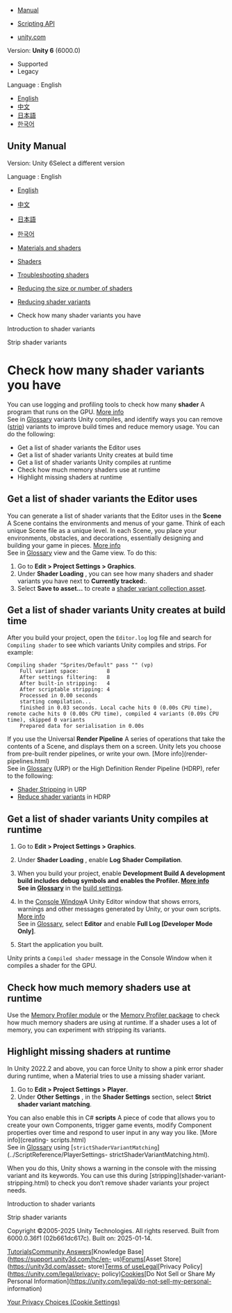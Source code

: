 [](https://docs.unity3d.com)

  * [Manual](../Manual/index.html)
  * [Scripting API](../ScriptReference/index.html)

  * [unity.com](https://unity.com/)

Version: **Unity 6** (6000.0)

  * Supported
  * Legacy

Language : English

  * [English](/Manual/shader-how-many-variants.html)
  * [中文](/cn/current/Manual/shader-how-many-variants.html)
  * [日本語](/ja/current/Manual/shader-how-many-variants.html)
  * [한국어](/kr/current/Manual/shader-how-many-variants.html)

[](https://docs.unity3d.com)

## Unity Manual

Version: Unity 6Select a different version

Language : English

  * [English](/Manual/shader-how-many-variants.html)
  * [中文](/cn/current/Manual/shader-how-many-variants.html)
  * [日本語](/ja/current/Manual/shader-how-many-variants.html)
  * [한국어](/kr/current/Manual/shader-how-many-variants.html)

  * [Materials and shaders](materials-and-shaders.html)
  * [Shaders](Shaders.html)
  * [Troubleshooting shaders](shader-troubleshooting.html)
  * [Reducing the size or number of shaders](shader-reducing.html)
  * [Reducing shader variants](shader-variants-landing.html)
  * Check how many shader variants you have

[](shader-variants.html)

Introduction to shader variants

[](shader-variant-stripping.html)

Strip shader variants

# Check how many shader variants you have

You can use logging and profiling tools to check how many **shader** A program
that runs on the GPU. [More info](Shaders.html)  
See in [Glossary](Glossary.html#Shader) variants Unity compiles, and identify
ways you can remove ([strip](shader-variant-stripping.html)) variants to
improve build times and reduce memory usage. You can do the following:

  * Get a list of shader variants the Editor uses
  * Get a list of shader variants Unity creates at build time
  * Get a list of shader variants Unity compiles at runtime
  * Check how much memory shaders use at runtime
  * Highlight missing shaders at runtime

## Get a list of shader variants the Editor uses

You can generate a list of shader variants that the Editor uses in the
**Scene** A Scene contains the environments and menus of your game. Think of
each unique Scene file as a unique level. In each Scene, you place your
environments, obstacles, and decorations, essentially designing and building
your game in pieces. [More info](CreatingScenes.html)  
See in [Glossary](Glossary.html#Scene) view and the Game view. To do this:

  1. Go to **Edit > Project Settings > Graphics**.
  2. Under **Shader Loading** , you can see how many shaders and shader variants you have next to **Currently tracked:**.
  3. Select **Save to asset…** to create a [shader variant collection asset](shader-variant-collections.html).

## Get a list of shader variants Unity creates at build time

After you build your project, open the `Editor.log` log file and search for
`Compiling shader` to see which variants Unity compiles and strips. For
example:

    
    
    Compiling shader "Sprites/Default" pass "" (vp)
        Full variant space:         8
        After settings filtering:   8
        After built-in stripping:   4
        After scriptable stripping: 4
        Processed in 0.00 seconds
        starting compilation...
        finished in 0.03 seconds. Local cache hits 0 (0.00s CPU time), remote cache hits 0 (0.00s CPU time), compiled 4 variants (0.09s CPU time), skipped 0 variants
        Prepared data for serialisation in 0.00s
    

If you use the Universal **Render Pipeline** A series of operations that take
the contents of a Scene, and displays them on a screen. Unity lets you choose
from pre-built render pipelines, or write your own. [More info](render-
pipelines.html)  
See in [Glossary](Glossary.html#Renderpipeline) (URP) or the High Definition
Render Pipeline (HDRP), refer to the following:

  * [Shader Stripping](https://docs.unity3d.com/Packages/com.unity.render-pipelines.universal@17.0/manual/shader-stripping.html) in URP
  * [Reduce shader variants](https://docs.unity3d.com/Packages/com.unity.render-pipelines.high-definition@17.0/manual/reduce-shader-variants.html) in HDRP

## Get a list of shader variants Unity compiles at runtime

  1. Go to **Edit > Project Settings > Graphics**.
  2. Under **Shader Loading** , enable **Log Shader Compilation**.
  3. When you build your project, enable ****Development Build** A development build includes debug symbols and enables the Profiler. [More info](https://docs.unity.com/devops/en/manual/build-target-configurations#Build_target_advanced_settings_overview)  
See in [Glossary](Glossary.html#DevelopmentBuild)** in the [build
settings](BuildSettings.html).

  4. In the [Console Window](Console.html)A Unity Editor window that shows errors, warnings and other messages generated by Unity, or your own scripts. [More info](Console.html)  
See in [Glossary](Glossary.html#Consolewindow), select **Editor** and enable
**Full Log [Developer Mode Only]**.

  5. Start the application you built.

Unity prints a `Compiled shader` message in the Console Window when it
compiles a shader for the GPU.

## Check how much memory shaders use at runtime

Use the [Memory Profiler module](ProfilerMemory.html) or the [Memory Profiler
package](https://docs.unity3d.com/Packages/com.unity.memoryprofiler@1.0/manual/index.html)
to check how much memory shaders are using at runtime. If a shader uses a lot
of memory, you can experiment with stripping its variants.

## Highlight missing shaders at runtime

In Unity 2022.2 and above, you can force Unity to show a pink error shader
during runtime, when a Material tries to use a missing shader variant.

  1. Go to **Edit > Project Settings > Player**.
  2. Under **Other Settings** , in the **Shader Settings** section, select **Strict shader variant matching**.

You can also enable this in C# **scripts** A piece of code that allows you to
create your own Components, trigger game events, modify Component properties
over time and respond to user input in any way you like. [More info](creating-
scripts.html)  
See in [Glossary](Glossary.html#Scripts) using
[`strictShaderVariantMatching`](../ScriptReference/PlayerSettings-
strictShaderVariantMatching.html).

When you do this, Unity shows a warning in the console with the missing
variant and its keywords. You can use this during [stripping](shader-variant-
stripping.html) to check you don’t remove shader variants your project needs.

[](shader-variants.html)

Introduction to shader variants

[](shader-variant-stripping.html)

Strip shader variants

Copyright ©2005-2025 Unity Technologies. All rights reserved. Built from
6000.0.36f1 (02b661dc617c). Built on: 2025-01-14.

[Tutorials](https://learn.unity.com/)[Community
Answers](https://answers.unity3d.com)[Knowledge
Base](https://support.unity3d.com/hc/en-
us)[Forums](https://forum.unity3d.com)[Asset Store](https://unity3d.com/asset-
store)[Terms of
use](https://docs.unity3d.com/Manual/TermsOfUse.html)[Legal](https://unity.com/legal)[Privacy
Policy](https://unity.com/legal/privacy-
policy)[Cookies](https://unity.com/legal/cookie-policy)[Do Not Sell or Share
My Personal Information](https://unity.com/legal/do-not-sell-my-personal-
information)

[Your Privacy Choices (Cookie Settings)](javascript:void\(0\);)


